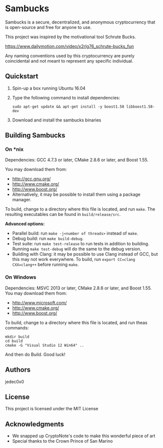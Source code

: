 # Sambucks

Sambucks is a secure, decentralized, and anonymous cryptocurrency that is open-source and free for anyone to use.

This project was inspired by the motivational tool Schrute Bucks.

https://www.dailymotion.com/video/x2rlg76_schrute-bucks_fun

Any naming conventions used by this cryptocurrency are purely coincidental and not meant to represent any specific individual.

## Quickstart

1. Spin-up a box running Ubuntu 16.04

2. Type the following command to install dependencies:

    ```sudo apt-get update && apt-get install -y boost1.58 libboost1.58-dev```

3. Download and install the sambucks binaries

## Building Sambucks
### On *nix

Dependencies: GCC 4.7.3 or later, CMake 2.8.6 or later, and Boost 1.55.

You may download them from:

* http://gcc.gnu.org/
* http://www.cmake.org/
* http://www.boost.org/
* Alternatively, it may be possible to install them using a package manager.

To build, change to a directory where this file is located, and run `make`. The resulting executables can be found in `build/release/src`.

**Advanced options:**

* Parallel build: run `make -j<number of threads>` instead of `make`.
* Debug build: run `make build-debug`.
* Test suite: run `make test-release` to run tests in addition to building. Running `make test-debug` will do the same to the debug version.
* Building with Clang: it may be possible to use Clang instead of GCC, but this may not work everywhere. To build, run `export CC=clang CXX=clang++` before running `make`.

### On Windows
Dependencies: MSVC 2013 or later, CMake 2.8.6 or later, and Boost 1.55. You may download them from:

* http://www.microsoft.com/
* http://www.cmake.org/
* http://www.boost.org/

To build, change to a directory where this file is located, and run theas commands: 
```
mkdir build
cd build
cmake -G "Visual Studio 12 Win64" ..
```

And then do Build.
Good luck!

## Authors

jedec0x0

## License

This project is licensed under the MIT License

## Acknowledgments

* We snapped up CryptoNote's code to make this wonderful piece of art
* Special thanks to the Crown Prince of San Marino
